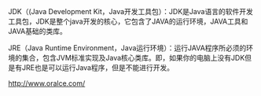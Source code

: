 JDK（\(Java Development Kit，Java开发工具包）：JDK是Java语言的软件开发工具包，JDK是整个java开发的核心，它包含了JAVA的运行环境，JAVA工具和JAVA基础的类库。

JRE（Java Runtime Environment，Java运行环境）：运行JAVA程序所必须的环境的集合，包含JVM标准实现及Java核心类库。即，如果你的电脑上没有JDK但是有JRE也是可以运行Java程序，但是不能进行开发。

http://www.oralce.com/

